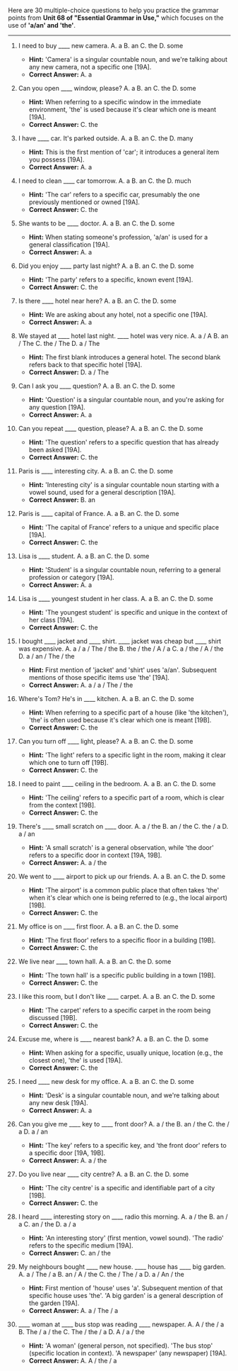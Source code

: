 Here are 30 multiple-choice questions to help you practice the grammar points from **Unit 68 of "Essential Grammar in Use,"** which focuses on the use of **'a/an' and 'the'**.

***

1.  I need to buy ____ new camera.
    A. a B. an C. the D. some
    *   **Hint:** 'Camera' is a singular countable noun, and we're talking about any new camera, not a specific one [19A].
    *   **Correct Answer:** A. a

2.  Can you open ____ window, please?
    A. a B. an C. the D. some
    *   **Hint:** When referring to a specific window in the immediate environment, 'the' is used because it's clear which one is meant [19A].
    *   **Correct Answer:** C. the

3.  I have ____ car. It's parked outside.
    A. a B. an C. the D. many
    *   **Hint:** This is the first mention of 'car'; it introduces a general item you possess [19A].
    *   **Correct Answer:** A. a

4.  I need to clean ____ car tomorrow.
    A. a B. an C. the D. much
    *   **Hint:** 'The car' refers to a specific car, presumably the one previously mentioned or owned [19A].
    *   **Correct Answer:** C. the

5.  She wants to be ____ doctor.
    A. a B. an C. the D. some
    *   **Hint:** When stating someone's profession, 'a/an' is used for a general classification [19A].
    *   **Correct Answer:** A. a

6.  Did you enjoy ____ party last night?
    A. a B. an C. the D. some
    *   **Hint:** 'The party' refers to a specific, known event [19A].
    *   **Correct Answer:** C. the

7.  Is there ____ hotel near here?
    A. a B. an C. the D. some
    *   **Hint:** We are asking about any hotel, not a specific one [19A].
    *   **Correct Answer:** A. a

8.  We stayed at ____ hotel last night. ____ hotel was very nice.
    A. a / A B. an / The C. the / The D. a / The
    *   **Hint:** The first blank introduces a general hotel. The second blank refers back to that specific hotel [19A].
    *   **Correct Answer:** D. a / The

9.  Can I ask you ____ question?
    A. a B. an C. the D. some
    *   **Hint:** 'Question' is a singular countable noun, and you're asking for any question [19A].
    *   **Correct Answer:** A. a

10. Can you repeat ____ question, please?
    A. a B. an C. the D. some
    *   **Hint:** 'The question' refers to a specific question that has already been asked [19A].
    *   **Correct Answer:** C. the

11. Paris is ____ interesting city.
    A. a B. an C. the D. some
    *   **Hint:** 'Interesting city' is a singular countable noun starting with a vowel sound, used for a general description [19A].
    *   **Correct Answer:** B. an

12. Paris is ____ capital of France.
    A. a B. an C. the D. some
    *   **Hint:** 'The capital of France' refers to a unique and specific place [19A].
    *   **Correct Answer:** C. the

13. Lisa is ____ student.
    A. a B. an C. the D. some
    *   **Hint:** 'Student' is a singular countable noun, referring to a general profession or category [19A].
    *   **Correct Answer:** A. a

14. Lisa is ____ youngest student in her class.
    A. a B. an C. the D. some
    *   **Hint:** 'The youngest student' is specific and unique in the context of her class [19A].
    *   **Correct Answer:** C. the

15. I bought ____ jacket and ____ shirt. ____ jacket was cheap but ____ shirt was expensive.
    A. a / a / The / the B. the / the / A / a C. a / the / A / the D. a / an / The / the
    *   **Hint:** First mention of 'jacket' and 'shirt' uses 'a/an'. Subsequent mentions of those specific items use 'the' [19A].
    *   **Correct Answer:** A. a / a / The / the

16. Where's Tom? He's in ____ kitchen.
    A. a B. an C. the D. some
    *   **Hint:** When referring to a specific part of a house (like 'the kitchen'), 'the' is often used because it's clear which one is meant [19B].
    *   **Correct Answer:** C. the

17. Can you turn off ____ light, please?
    A. a B. an C. the D. some
    *   **Hint:** 'The light' refers to a specific light in the room, making it clear which one to turn off [19B].
    *   **Correct Answer:** C. the

18. I need to paint ____ ceiling in the bedroom.
    A. a B. an C. the D. some
    *   **Hint:** 'The ceiling' refers to a specific part of a room, which is clear from the context [19B].
    *   **Correct Answer:** C. the

19. There's ____ small scratch on ____ door.
    A. a / the B. an / the C. the / a D. a / an
    *   **Hint:** 'A small scratch' is a general observation, while 'the door' refers to a specific door in context [19A, 19B].
    *   **Correct Answer:** A. a / the

20. We went to ____ airport to pick up our friends.
    A. a B. an C. the D. some
    *   **Hint:** 'The airport' is a common public place that often takes 'the' when it's clear which one is being referred to (e.g., the local airport) [19B].
    *   **Correct Answer:** C. the

21. My office is on ____ first floor.
    A. a B. an C. the D. some
    *   **Hint:** 'The first floor' refers to a specific floor in a building [19B].
    *   **Correct Answer:** C. the

22. We live near ____ town hall.
    A. a B. an C. the D. some
    *   **Hint:** 'The town hall' is a specific public building in a town [19B].
    *   **Correct Answer:** C. the

23. I like this room, but I don't like ____ carpet.
    A. a B. an C. the D. some
    *   **Hint:** 'The carpet' refers to a specific carpet in the room being discussed [19B].
    *   **Correct Answer:** C. the

24. Excuse me, where is ____ nearest bank?
    A. a B. an C. the D. some
    *   **Hint:** When asking for a specific, usually unique, location (e.g., the closest one), 'the' is used [19A].
    *   **Correct Answer:** C. the

25. I need ____ new desk for my office.
    A. a B. an C. the D. some
    *   **Hint:** 'Desk' is a singular countable noun, and we're talking about any new desk [19A].
    *   **Correct Answer:** A. a

26. Can you give me ____ key to ____ front door?
    A. a / the B. an / the C. the / a D. a / an
    *   **Hint:** 'The key' refers to a specific key, and 'the front door' refers to a specific door [19A, 19B].
    *   **Correct Answer:** A. a / the

27. Do you live near ____ city centre?
    A. a B. an C. the D. some
    *   **Hint:** 'The city centre' is a specific and identifiable part of a city [19B].
    *   **Correct Answer:** C. the

28. I heard ____ interesting story on ____ radio this morning.
    A. a / the B. an / a C. an / the D. a / a
    *   **Hint:** 'An interesting story' (first mention, vowel sound). 'The radio' refers to the specific medium [19A].
    *   **Correct Answer:** C. an / the

29. My neighbours bought ____ new house. ____ house has ____ big garden.
    A. a / The / a B. an / A / the C. the / The / a D. a / An / the
    *   **Hint:** First mention of 'house' uses 'a'. Subsequent mention of that specific house uses 'the'. 'A big garden' is a general description of the garden [19A].
    *   **Correct Answer:** A. a / The / a

30. ____ woman at ____ bus stop was reading ____ newspaper.
    A. A / the / a B. The / a / the C. The / the / a D. A / a / the
    *   **Hint:** 'A woman' (general person, not specified). 'The bus stop' (specific location in context). 'A newspaper' (any newspaper) [19A].
    *   **Correct Answer:** A. A / the / a